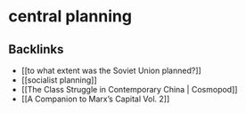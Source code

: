 # central planning



<a id="org9b0b126"></a>

## Backlinks

-   [[to what extent was the Soviet Union planned?]]
-   [[socialist planning]]
-   [[The Class Struggle in Contemporary China | Cosmopod]]
-   [[A Companion to Marx&rsquo;s Capital Vol. 2]]
